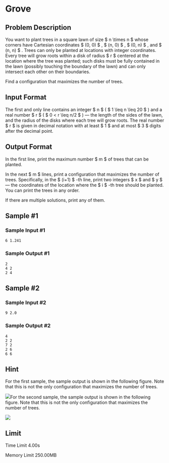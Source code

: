 # Grove

## Problem Description

You want to plant trees in a square lawn of size $ n \times n $ whose corners have Cartesian coordinates $ (0, 0) $ , $ (n, 0) $ , $ (0, n) $ , and $ (n, n) $ . Trees can only be planted at locations with integer coordinates. Every tree will grow roots within a disk of radius $ r $ centered at the location where the tree was planted; such disks must be fully contained in the lawn (possibly touching the boundary of the lawn) and can only intersect each other on their boundaries.

Find a configuration that maximizes the number of trees.

## Input Format

The first and only line contains an integer $ n $ ( $ 1 \leq n \leq 20 $ ) and a real number $ r $ ( $ 0 < r \leq n/2 $ ) — the length of the sides of the lawn, and the radius of the disks where each tree will grow roots. The real number $ r $ is given in decimal notation with at least $ 1 $ and at most $ 3 $ digits after the decimal point.

## Output Format

In the first line, print the maximum number $ m $ of trees that can be planted.

In the next $ m $ lines, print a configuration that maximizes the number of trees. Specifically, in the $ (i+1) $ -th line, print two integers $ x $ and $ y $ — the coordinates of the location where the $ i $ -th tree should be planted. You can print the trees in any order.

If there are multiple solutions, print any of them.

## Sample #1

### Sample Input #1

```
6 1.241
```

### Sample Output #1

```
2
4 2
2 4
```

## Sample #2

### Sample Input #2

```
9 2.0
```

### Sample Output #2

```
4
2 2
7 2
2 6
6 6
```

## Hint

For the first sample, the sample output is shown in the following figure. Note that this is not the only configuration that maximizes the number of trees.

 ![](https://cdn.luogu.com.cn/upload/vjudge_pic/CF1949A/ad1c1d8e3c401d5e34d20eced20a154b504d1b72.png)For the second sample, the sample output is shown in the following figure. Note that this is not the only configuration that maximizes the number of trees.

 ![](https://cdn.luogu.com.cn/upload/vjudge_pic/CF1949A/7364b24b687cc13dd8ade98eaf170da2289086f3.png)

## Limit



Time Limit
4.00s

Memory Limit
250.00MB